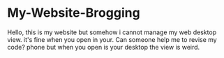 # My-Website-Brogging
Hello, this is my website but somehow i cannot manage my web desktop view. it's fine when you open in your. Can someone help me to revise my code? phone but when you open is your desktop the view is weird.
